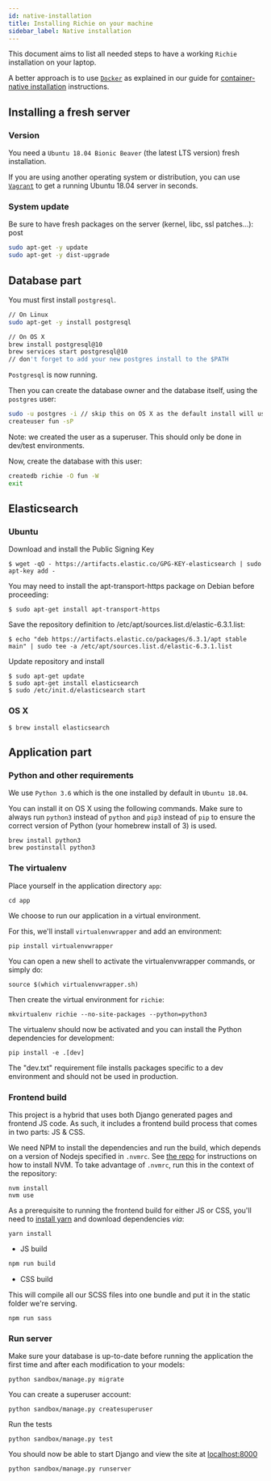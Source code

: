 ```yaml
---
id: native-installation
title: Installing Richie on your machine
sidebar_label: Native installation
---
```


This document aims to list all needed steps to have a working `Richie`
installation on your laptop.

A better approach is to use [`Docker`](https://docs.docker.com) as explained in
our guide for [container-native installation](installation.md) instructions.

## Installing a fresh server

### Version

You need a `Ubuntu 18.04 Bionic Beaver` (the latest LTS version) fresh
installation.

If you are using another operating system or distribution, you can use
[`Vagrant`](https://docs.vagrantup.com/v2/getting-started/index.html) to get a
running Ubuntu 18.04 server in seconds.

### System update

Be sure to have fresh packages on the server (kernel, libc, ssl patches...):
post

```sh
sudo apt-get -y update
sudo apt-get -y dist-upgrade
```

## Database part

You must first install `postgresql`.

```sh
// On Linux
sudo apt-get -y install postgresql

// On OS X
brew install postgresql@10
brew services start postgresql@10
// don't forget to add your new postgres install to the $PATH
```

`Postgresql` is now running.

Then you can create the database owner and the database itself, using the
`postgres` user:

```sh
sudo -u postgres -i // skip this on OS X as the default install will use your local user
createuser fun -sP
```

Note: we created the user as a superuser. This should only be done in dev/test
environments.

Now, create the database with this user:

```sh
createdb richie -O fun -W
exit
```

## Elasticsearch

### Ubuntu

Download and install the Public Signing Key

    $ wget -qO - https://artifacts.elastic.co/GPG-KEY-elasticsearch | sudo apt-key add -

You may need to install the apt-transport-https package on Debian before
proceeding:

    $ sudo apt-get install apt-transport-https

Save the repository definition to /etc/apt/sources.list.d/elastic-6.3.1.list:

    $ echo "deb https://artifacts.elastic.co/packages/6.3.1/apt stable main" | sudo tee -a /etc/apt/sources.list.d/elastic-6.3.1.list

Update repository and install

    $ sudo apt-get update
    $ sudo apt-get install elasticsearch
    $ sudo /etc/init.d/elasticsearch start

### OS X

    $ brew install elasticsearch

## Application part

### Python and other requirements

We use `Python 3.6` which is the one installed by default in `Ubuntu 18.04`.

You can install it on OS X using the following commands. Make sure to always run
`python3` instead of `python` and `pip3` instead of `pip` to ensure the correct
version of Python (your homebrew install of 3) is used.

```
brew install python3
brew postinstall python3
```

### The virtualenv

Place yourself in the application directory `app`:

    cd app

We choose to run our application in a virtual environment.

For this, we'll install `virtualenvwrapper` and add an environment:

    pip install virtualenvwrapper

You can open a new shell to activate the virtualenvwrapper commands, or simply
do:

    source $(which virtualenvwrapper.sh)

Then create the virtual environment for `richie`:

    mkvirtualenv richie --no-site-packages --python=python3

The virtualenv should now be activated and you can install the Python
dependencies for development:

    pip install -e .[dev]

The "dev.txt" requirement file installs packages specific to a dev environment
and should not be used in production.

### Frontend build

This project is a hybrid that uses both Django generated pages and frontend JS
code. As such, it includes a frontend build process that comes in two parts: JS
& CSS.

We need NPM to install the dependencies and run the build, which depends on a
version of Nodejs specified in `.nvmrc`. See [the
repo](https://github.com/creationix/nvm) for instructions on how to install NVM.
To take advantage of `.nvmrc`, run this in the context of the repository:

    nvm install
    nvm use

As a prerequisite to running the frontend build for either JS or CSS, you'll
need to [install yarn](https://yarnpkg.com/lang/en/docs/install/) and download
dependencies _via_:

    yarn install

- JS build

```bash
npm run build
```

- CSS build

This will compile all our SCSS files into one bundle and put it in the static
folder we're serving.

    npm run sass

### Run server

Make sure your database is up-to-date before running the application the first
time and after each modification to your models:

    python sandbox/manage.py migrate

You can create a superuser account:

    python sandbox/manage.py createsuperuser

Run the tests

    python sandbox/manage.py test

You should now be able to start Django and view the site at
[localhost:8000](http://localhost:8000)

    python sandbox/manage.py runserver
